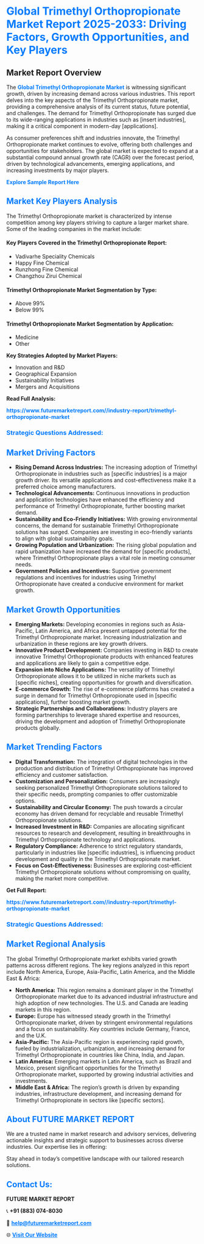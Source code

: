 <h1 style="color: #007BFF;">Global Trimethyl Orthopropionate Market Report 2025-2033: Driving Factors, Growth Opportunities, and Key Players</h1>

<section id="overview">
<h2>Market Report Overview</h2>
<p>The <a href="https://www.futuremarketreport.com//industry-report/trimethyl-orthopropionate-market" style="color: #007BFF; text-decoration: none;"><strong>Global Trimethyl Orthopropionate Market</strong></a> is witnessing significant growth, driven by increasing demand across various industries. This report delves into the key aspects of the Trimethyl Orthopropionate market, providing a comprehensive analysis of its current status, future potential, and challenges. The demand for Trimethyl Orthopropionate has surged due to its wide-ranging applications in industries such as [insert industries], making it a critical component in modern-day [applications].</p>
<p>As consumer preferences shift and industries innovate, the Trimethyl Orthopropionate market continues to evolve, offering both challenges and opportunities for stakeholders. The global market is expected to expand at a substantial compound annual growth rate (CAGR) over the forecast period, driven by technological advancements, emerging applications, and increasing investments by major players.</p>
</section>

<section id="overview">
<p><a href="https://www.futuremarketreport.com//request-sample/reportId=46859" style="color: #007BFF; text-decoration: none;"><strong>Explore Sample Report Here</strong></a></p>
</section>

<section id="key-players">
<h2 style="color: #007BFF;">Market Key Players Analysis</h2>
<p>The Trimethyl Orthopropionate market is characterized by intense competition among key players striving to capture a larger market share. Some of the leading companies in the market include:</p>
<h4>Key Players Covered in the Trimethyl Orthopropionate Report:</h4>
<ul><li>Vadivarhe Speciality Chemicals</li><li>Happy Fine Chemical</li><li>Runzhong Fine Chemical</li><li>Changzhou Zirui Chemical</li></ul>
<h4>Trimethyl Orthopropionate Market Segmentation by Type:</h4>
<ul><li>Above 99%</li><li>Below 99%</li></ul>

<h4>Trimethyl Orthopropionate Market Segmentation by Application:</h4>
<ul><li>Medicine</li><li>Other</li></ul>
<p><strong>Key Strategies Adopted by Market Players:</strong></p>
<ul>
<li>Innovation and R&D</li>
<li>Geographical Expansion</li>
<li>Sustainability Initiatives</li>
<li>Mergers and Acquisitions</li>
</ul>
</section>

<section>
<p><strong>Read Full Analysis: </strong></p><a href="https://www.futuremarketreport.com//industry-report/trimethyl-orthopropionate-market" style="color: #007BFF; text-decoration: none;"><strong>https://www.futuremarketreport.com//industry-report/trimethyl-orthopropionate-market</strong></a>
<h3 style="color: #007BFF;">Strategic Questions Addressed:</h3>
</section>

<section id="driving-factors">
<h2 style="color: #007BFF;">Market Driving Factors</h2>
<ul>
<li><strong>Rising Demand Across Industries:</strong> The increasing adoption of Trimethyl Orthopropionate in industries such as [specific industries] is a major growth driver. Its versatile applications and cost-effectiveness make it a preferred choice among manufacturers.</li>
<li><strong>Technological Advancements:</strong> Continuous innovations in production and application technologies have enhanced the efficiency and performance of Trimethyl Orthopropionate, further boosting market demand.</li>
<li><strong>Sustainability and Eco-Friendly Initiatives:</strong> With growing environmental concerns, the demand for sustainable Trimethyl Orthopropionate solutions has surged. Companies are investing in eco-friendly variants to align with global sustainability goals.</li>
<li><strong>Growing Population and Urbanization:</strong> The rising global population and rapid urbanization have increased the demand for [specific products], where Trimethyl Orthopropionate plays a vital role in meeting consumer needs.</li>
<li><strong>Government Policies and Incentives:</strong> Supportive government regulations and incentives for industries using Trimethyl Orthopropionate have created a conducive environment for market growth.</li>
</ul>
</section>

<section id="growth-opportunities">
<h2 style="color: #007BFF;">Market Growth Opportunities</h2>
<ul>
<li><strong>Emerging Markets:</strong> Developing economies in regions such as Asia-Pacific, Latin America, and Africa present untapped potential for the Trimethyl Orthopropionate market. Increasing industrialization and urbanization in these regions are key growth drivers.</li>
<li><strong>Innovative Product Development:</strong> Companies investing in R&D to create innovative Trimethyl Orthopropionate products with enhanced features and applications are likely to gain a competitive edge.</li>
<li><strong>Expansion into Niche Applications:</strong> The versatility of Trimethyl Orthopropionate allows it to be utilized in niche markets such as [specific niches], creating opportunities for growth and diversification.</li>
<li><strong>E-commerce Growth:</strong> The rise of e-commerce platforms has created a surge in demand for Trimethyl Orthopropionate used in [specific applications], further boosting market growth.</li>
<li><strong>Strategic Partnerships and Collaborations:</strong> Industry players are forming partnerships to leverage shared expertise and resources, driving the development and adoption of Trimethyl Orthopropionate products globally.</li>
</ul>
</section>

<section id="trending-factors">
<h2 style="color: #007BFF;">Market Trending Factors</h2>
<ul>
<li><strong>Digital Transformation:</strong> The integration of digital technologies in the production and distribution of Trimethyl Orthopropionate has improved efficiency and customer satisfaction.</li>
<li><strong>Customization and Personalization:</strong> Consumers are increasingly seeking personalized Trimethyl Orthopropionate solutions tailored to their specific needs, prompting companies to offer customizable options.</li>
<li><strong>Sustainability and Circular Economy:</strong> The push towards a circular economy has driven demand for recyclable and reusable Trimethyl Orthopropionate solutions.</li>
<li><strong>Increased Investment in R&D:</strong> Companies are allocating significant resources to research and development, resulting in breakthroughs in Trimethyl Orthopropionate technology and applications.</li>
<li><strong>Regulatory Compliance:</strong> Adherence to strict regulatory standards, particularly in industries like [specific industries], is influencing product development and quality in the Trimethyl Orthopropionate market.</li>
<li><strong>Focus on Cost-Effectiveness:</strong> Businesses are exploring cost-efficient Trimethyl Orthopropionate solutions without compromising on quality, making the market more competitive.</li>
</ul>
</section>

<section>
<p><strong>Get Full Report: </strong></p><a href="https://www.futuremarketreport.com//industry-report/trimethyl-orthopropionate-market" style="color: #007BFF; text-decoration: none;"><strong>https://www.futuremarketreport.com//industry-report/trimethyl-orthopropionate-market</strong></a>
<h3 style="color: #007BFF;">Strategic Questions Addressed:</h3>
</section>


<section id="regional-analysis">
<h2 style="color: #007BFF;">Market Regional Analysis</h2>
<p>The global Trimethyl Orthopropionate market exhibits varied growth patterns across different regions. The key regions analyzed in this report include North America, Europe, Asia-Pacific, Latin America, and the Middle East & Africa:</p>
<ul>
<li><strong>North America:</strong> This region remains a dominant player in the Trimethyl Orthopropionate market due to its advanced industrial infrastructure and high adoption of new technologies. The U.S. and Canada are leading markets in this region.</li>
<li><strong>Europe:</strong> Europe has witnessed steady growth in the Trimethyl Orthopropionate market, driven by stringent environmental regulations and a focus on sustainability. Key countries include Germany, France, and the U.K.</li>
<li><strong>Asia-Pacific:</strong> The Asia-Pacific region is experiencing rapid growth, fueled by industrialization, urbanization, and increasing demand for Trimethyl Orthopropionate in countries like China, India, and Japan.</li>
<li><strong>Latin America:</strong> Emerging markets in Latin America, such as Brazil and Mexico, present significant opportunities for the Trimethyl Orthopropionate market, supported by growing industrial activities and investments.</li>
<li><strong>Middle East & Africa:</strong> The region’s growth is driven by expanding industries, infrastructure development, and increasing demand for Trimethyl Orthopropionate in sectors like [specific sectors].</li>
</ul>
</section>

<footer>
<h2 style="color: #007BFF;">About FUTURE MARKET REPORT</h2>
<p>We are a trusted name in market research and advisory services, delivering actionable insights and strategic support to businesses across diverse industries. Our expertise lies in offering:</p>

<p>Stay ahead in today’s competitive landscape with our tailored research solutions.</p>

<h2 style="color: #007BFF;">Contact Us:</h2>
<p><strong>FUTURE MARKET REPORT</strong></p>
<p>📞 <strong>+91 (883) 074-8030</strong></p>
<p>📧 <strong><a href="mailto:help@futuremarketreport.com" style="color: #007BFF;">help@futuremarketreport.com</a></strong></p>
<p>🌐 <strong><a href="https://www.futuremarketreport.com/" style="color: #007BFF;">Visit Our Website</a></strong></p>
</footer>
